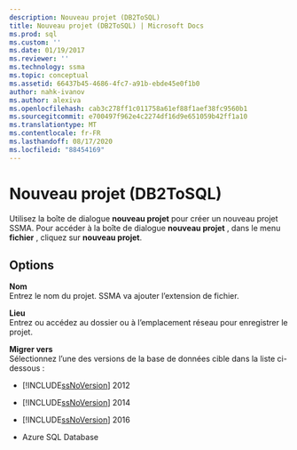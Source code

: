 ```yaml
---
description: Nouveau projet (DB2ToSQL)
title: Nouveau projet (DB2ToSQL) | Microsoft Docs
ms.prod: sql
ms.custom: ''
ms.date: 01/19/2017
ms.reviewer: ''
ms.technology: ssma
ms.topic: conceptual
ms.assetid: 66437b45-4686-4fc7-a91b-ebde45e0f1b0
author: nahk-ivanov
ms.author: alexiva
ms.openlocfilehash: cab3c278ff1c011758a61ef88f1aef38fc9560b1
ms.sourcegitcommit: e700497f962e4c2274df16d9e651059b42ff1a10
ms.translationtype: MT
ms.contentlocale: fr-FR
ms.lasthandoff: 08/17/2020
ms.locfileid: "88454169"
---
```

# <a name="new-project-db2tosql"></a>Nouveau projet (DB2ToSQL)
Utilisez la boîte de dialogue **nouveau projet** pour créer un nouveau projet SSMA. Pour accéder à la boîte de dialogue **nouveau projet** , dans le menu **fichier** , cliquez sur **nouveau projet**.  
  
## <a name="options"></a>Options  
**Nom**  
Entrez le nom du projet. SSMA va ajouter l’extension de fichier.  
  
**Lieu**  
Entrez ou accédez au dossier ou à l’emplacement réseau pour enregistrer le projet.  
  
**Migrer vers**  
Sélectionnez l’une des versions de la base de données cible dans la liste ci-dessous :  
  
-   [!INCLUDE[ssNoVersion](../../includes/ssnoversion-md.md)] 2012  
  
-   [!INCLUDE[ssNoVersion](../../includes/ssnoversion-md.md)] 2014  
  
-   [!INCLUDE[ssNoVersion](../../includes/ssnoversion-md.md)] 2016  
  
-   Azure SQL Database  
  
